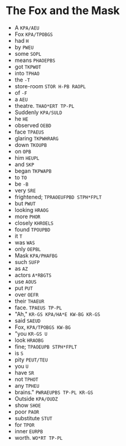# The Fox and the Mask

* A `KPA/AEU`
* Fox `KPA/TPOBGS`
* had `H`
* by `PWEU`
* some `SOPL`
* means `PHAOEPBS`
* got `TKPWOT`
* into `TPHAO`
* the `-T`
* store-room `STOR H-PB RAOPL`
* of `-F`
* a `AEU`
* theatre. `THAO*ERT TP-PL`
* Suddenly `KPA/SULD`
* he `HE`
* observed `OEBD`
* face `TPAEUS`
* glaring `TKPWHRARG`
* down `TKOUPB`
* on `OPB`
* him `HEUPL`
* and `SKP`
* began `TKPWAPB`
* to `TO`
* be `-B`
* very `SRE`
* frightened; `TPRAOEUFPBD STPH*FPLT`
* but `PWUT`
* looking `HRAOG`
* more `PHOR`
* closely `KHROELS`
* found `TPOUPBD`
* it `T`
* was `WAS`
* only `OEPBL`
* Mask `KPA/PHAFBG`
* such `SUFP`
* as `AZ`
* actors `A*RBGTS`
* use `AOUS`
* put `PUT`
* over `OEFR`
* their `THAEUR`
* face. `TPAEUS TP-PL`
* "Ah," `KR-GS KPA/HA*E KW-BG KR-GS`
* said `SAEUD`
* Fox, `KPA/TPOBGS KW-BG`
* "you `KR-GS U`
* look `HRAOBG`
* fine; `TPAOEUPB STPH*FPLT`
* is `S`
* pity `PEUT/TEU`
* you `U`
* have `SR`
* not `TPHOT`
* any `TPHEU`
* brains." `PWRAEUPBS TP-PL KR-GS`
* Outside `KPA/OUDZ`
* show `SHOE`
* poor `PAOR`
* substitute `STUT`
* for `TPOR`
* inner `EURPB`
* worth. `WO*RT TP-PL`
